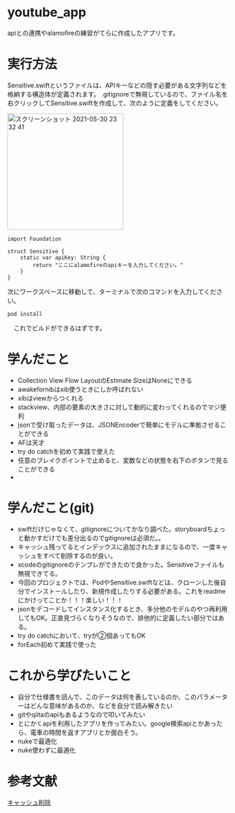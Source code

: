 # youtube_app
apiとの連携やalamofireの練習がてらに作成したアプリです。

# 実行方法
Sensitive.swiftというファイルは、APIキーなどの隠す必要がある文字列などを格納する構造体が定義されます。
.gitignoreで無視しているので、ファイル名を右クリックしてSensitive.swiftを作成して、次のように定義をしてください。

<img width="262" alt="スクリーンショット 2021-05-30 23 32 41" src="https://user-images.githubusercontent.com/60727025/120108256-55e58c80-c19f-11eb-872c-5f234e5c80d0.png">

~~~
import Foundation

struct Sensitive {
    static var apiKey: String {
        return "ここにalamofireのapiキーを入力してください。"
    }
}
~~~

次にワークスペースに移動して、ターミナルで次のコマンドを入力してください。

~~~
pod install
~~~
　これでビルドができるはずです。


# 学んだこと
- Collection View Flow LayoutのEstimate SizeはNoneにできる
- awakefornibはxib使うときにしか呼ばれない
- xibはviewからつくれる
- stackview、内部の要素の大きさに対して動的に変わってくれるのでマジ便利
- jsonで受け取ったデータは、JSONEncoderで簡単にモデルに準拠させることができる
- AFは天才
- try do catchを初めて実践で使えた
- 任意のブレイクポイントで止めると、変数などの状態を右下のボタンで見ることができる
- 

# 学んだこと(git)
- swiftだけじゃなくて、gitignoreについてかなり調べた。storyboardちょっと動かすだけでも差分出るのでgitignoreは必須だ。。
- キャッシュ残ってるとインデックスに追加されたままになるので、一度キャッシュをすべて削除するのが良い。
- xcodeのgitignoreのテンプレができたので良かった。Sensitiveファイルも無視できてる。
- 今回のプロジェクトでは、PodやSensitive.swiftなどは、クローンした後自分でインストールしたり、新規作成したりする必要がある。これをreadmeにかけってことか！！！楽しい！！！
- jsonをデコードしてインスタンス化するとき、多分他のモデルのやつ再利用してもOK。正直見づらくなりそうなので、排他的に定義したい部分ではある。
- try do catchにおいて、tryが②個あってもOK
- forEach初めて実践で使った



# これから学びたいこと
- 自分で仕様書を読んで、このデータは何を表しているのか、このパラメーターはどんな意味があるのか、などを自分で読み解きたい
- gitやqiitaのapiもあるようなので叩いてみたい
- とにかくapiを利用したアプリを作ってみたい。google検索apiとかあったら、電車の時間を返すアプリとか面白そう。
- nukeで最適化
- nuke使わずに最適化

# 参考文献
[キャッシュ削除](https://qiita.com/fuwamaki/items/3ed021163e50beab7154)



